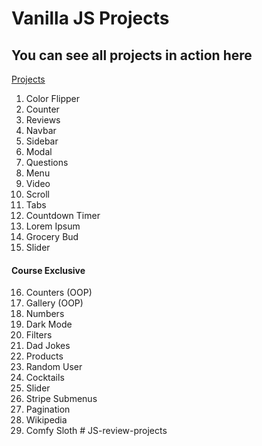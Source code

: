 # Vanilla JS Projects

## You can see all projects in action here

[Projects](https://www.vanillajavascriptprojects.com/)

1. Color Flipper
2. Counter
3. Reviews
4. Navbar
5. Sidebar
6. Modal
7. Questions
8. Menu
9. Video
10. Scroll
11. Tabs
12. Countdown Timer
13. Lorem Ipsum
14. Grocery Bud
15. Slider

#### Course Exclusive

16. Counters (OOP)
17. Gallery (OOP)
18. Numbers
19. Dark Mode
20. Filters
21. Dad Jokes
22. Products
23. Random User
24. Cocktails
25. Slider
26. Stripe Submenus
27. Pagination
28. Wikipedia
29. Comfy Sloth
#   J S - r e v i e w - p r o j e c t s  
 